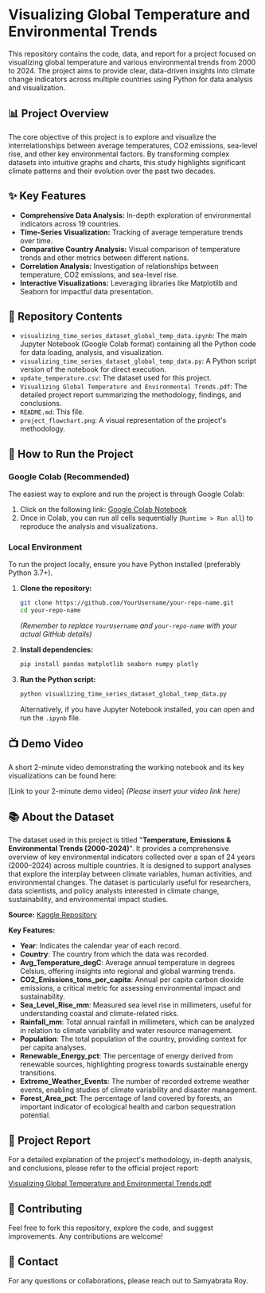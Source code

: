 # Visualizing Global Temperature and Environmental Trends

This repository contains the code, data, and report for a project focused on visualizing global temperature and various environmental trends from 2000 to 2024. The project aims to provide clear, data-driven insights into climate change indicators across multiple countries using Python for data analysis and visualization.

## 📊 Project Overview

The core objective of this project is to explore and visualize the interrelationships between average temperatures, CO2 emissions, sea-level rise, and other key environmental factors. By transforming complex datasets into intuitive graphs and charts, this study highlights significant climate patterns and their evolution over the past two decades.

## ✨ Key Features

*   **Comprehensive Data Analysis:** In-depth exploration of environmental indicators across 19 countries.
*   **Time-Series Visualization:** Tracking of average temperature trends over time.
*   **Comparative Country Analysis:** Visual comparison of temperature trends and other metrics between different nations.
*   **Correlation Analysis:** Investigation of relationships between temperature, CO2 emissions, and sea-level rise.
*   **Interactive Visualizations:** Leveraging libraries like Matplotlib and Seaborn for impactful data presentation.

## 📂 Repository Contents

*   `visualizing_time_series_dataset_global_temp_data.ipynb`: The main Jupyter Notebook (Google Colab format) containing all the Python code for data loading, analysis, and visualization.
*   `visualizing_time_series_dataset_global_temp_data.py`: A Python script version of the notebook for direct execution.
*   `update_temperature.csv`: The dataset used for this project.
*   `Visualizing Global Temperature and Environmental Trends.pdf`: The detailed project report summarizing the methodology, findings, and conclusions.
*   `README.md`: This file.
*   `project_flowchart.png`: A visual representation of the project's methodology. 

## 🚀 How to Run the Project

### Google Colab (Recommended)

The easiest way to explore and run the project is through Google Colab:

1.  Click on the following link: [Google Colab Notebook](https://colab.research.google.com/drive/1sXBVnYkYUC6_nQOYeFSfdd_vNG3p97eH)
2.  Once in Colab, you can run all cells sequentially (`Runtime > Run all`) to reproduce the analysis and visualizations.

### Local Environment

To run the project locally, ensure you have Python installed (preferably Python 3.7+).

1.  **Clone the repository:**
    ```bash
    git clone https://github.com/YourUsername/your-repo-name.git
    cd your-repo-name
    ```
    *(Remember to replace `YourUsername` and `your-repo-name` with your actual GitHub details)*

2.  **Install dependencies:**
    ```bash
    pip install pandas matplotlib seaborn numpy plotly
    ```

3.  **Run the Python script:**
    ```bash
    python visualizing_time_series_dataset_global_temp_data.py
    ```
    Alternatively, if you have Jupyter Notebook installed, you can open and run the `.ipynb` file.

## 📺 Demo Video

A short 2-minute video demonstrating the working notebook and its key visualizations can be found here:

[Link to your 2-minute demo video] *(Please insert your video link here)*

## 📚 About the Dataset

The dataset used in this project is titled "**Temperature, Emissions & Environmental Trends (2000-2024)**". It provides a comprehensive overview of key environmental indicators collected over a span of 24 years (2000–2024) across multiple countries. It is designed to support analyses that explore the interplay between climate variables, human activities, and environmental changes. The dataset is particularly useful for researchers, data scientists, and policy analysts interested in climate change, sustainability, and environmental impact studies.

**Source:** [Kaggle Repository](https://www.kaggle.com/datasets/adilshamim8/temperature)

**Key Features:**

*   **Year**: Indicates the calendar year of each record.
*   **Country**: The country from which the data was recorded.
*   **Avg_Temperature_degC**: Average annual temperature in degrees Celsius, offering insights into regional and global warming trends.
*   **CO2_Emissions_tons_per_capita**: Annual per capita carbon dioxide emissions, a critical metric for assessing environmental impact and sustainability.
*   **Sea_Level_Rise_mm**: Measured sea level rise in millimeters, useful for understanding coastal and climate-related risks.
*   **Rainfall_mm**: Total annual rainfall in millimeters, which can be analyzed in relation to climate variability and water resource management.
*   **Population**: The total population of the country, providing context for per capita analyses.
*   **Renewable_Energy_pct**: The percentage of energy derived from renewable sources, highlighting progress towards sustainable energy transitions.
*   **Extreme_Weather_Events**: The number of recorded extreme weather events, enabling studies of climate variability and disaster management.
*   **Forest_Area_pct**: The percentage of land covered by forests, an important indicator of ecological health and carbon sequestration potential.

## 📄 Project Report

For a detailed explanation of the project's methodology, in-depth analysis, and conclusions, please refer to the official project report:

[Visualizing Global Temperature and Environmental Trends.pdf](Visualizing%20Global%20Temperature%20and%20Environmental%20Trends.pdf)

## 🤝 Contributing

Feel free to fork this repository, explore the code, and suggest improvements. Any contributions are welcome!

## 📧 Contact

For any questions or collaborations, please reach out to Samyabrata Roy.